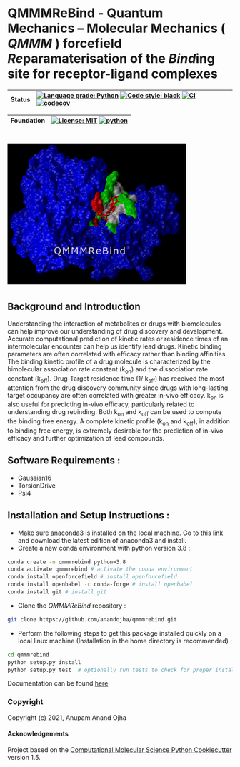 # QMMMReBind - Quantum Mechanics – Molecular Mechanics ( *QMMM* ) forcefield *Re*paramaterisation of the *Bind*ing site for receptor-ligand complexes

| **Status** |[![Language grade: Python](https://img.shields.io/lgtm/grade/python/g/anandojha/qmmmrebind.svg?logo=lgtm&logoWidth=18)](https://lgtm.com/projects/g/anandojha/qmmmrebind/context:python) [![Code style: black](https://img.shields.io/badge/code%20style-black-000000.svg)](https://github.com/psf/black) [![CI](https://github.com/anandojha/qmmmrebind/workflows/CI/badge.svg)](https://github.com/anandojha/qmmmrebind/actions?query=workflow%3ACI)  [![codecov](https://codecov.io/gh/anandojha/QMMMReBind/branch/main/graph/badge.svg)](https://app.codecov.io/gh/anandojha/qmmmrebind)|
| :------ | :------ |

| **Foundation** | [![License: MIT](https://img.shields.io/badge/License-MIT-yellow.svg)](https://opensource.org/licenses/MIT) [![python](https://img.shields.io/badge/python-3.8-blue.svg)](https://www.python.org/)|
| :------ | :------ |

# <img src="https://github.com/anandojha/qmmmrebind/blob/main/images/qmmmrebind_logo.jpg" width="400">

## Background and Introduction 
Understanding the interaction of metabolites or drugs with biomolecules can help improve our understanding of drug discovery and development. Accurate computational prediction of kinetic rates or residence times of an intermolecular encounter can help us identify lead drugs. Kinetic binding parameters are often correlated with efficacy rather than binding affinities. The binding kinetic profile of a drug molecule is characterized by the bimolecular association rate constant (k<sub>on</sub>) and the dissociation rate constant (k<sub>off</sub>). Drug-Target residence time (1/ k<sub>off</sub>) has received the most attention from the drug discovery community since drugs with long-lasting target occupancy are often correlated with greater in-vivo efficacy. k<sub>on</sub> is also useful for predicting in-vivo efficacy, particularly related to understanding drug rebinding. Both k<sub>on</sub> and k<sub>off</sub> can be used to compute the binding free energy. A complete kinetic profile (k<sub>on</sub> and k<sub>off</sub>), in addition to binding free energy, is extremely desirable for the prediction of in-vivo efficacy and further optimization of lead compounds.






## Software Requirements :
* Gaussian16
* TorsionDrive
* Psi4

## Installation and Setup Instructions :
* Make sure [anaconda3](https://www.anaconda.com/) is installed on the local machine. Go to this [link](https://www.anaconda.com/products/individual) and download the latest edition of anaconda3 and install. 
* Create a new conda environment with python version 3.8 :
```bash
conda create -n qmmmrebind python=3.8
conda activate qmmmrebind # activate the conda environment
conda install openforcefield # install openforcefield
conda install openbabel -c conda-forge # install openbabel
conda install git # install git
```
* Clone the *QMMMReBind* repository :
```bash
git clone https://github.com/anandojha/qmmmrebind.git
```
* Perform the following steps to get this package installed quickly on a local linux machine (Installation in the home directory is recommended) : 
```bash
cd qmmmrebind
python setup.py install
python setup.py test  # optionally run tests to check for proper installation 
```

Documentation can be found [here](https://qmmmrebind.tiiny.site/)

### Copyright
Copyright (c) 2021, Anupam Anand Ojha
#### Acknowledgements
Project based on the 
[Computational Molecular Science Python Cookiecutter](https://github.com/molssi/cookiecutter-cms) version 1.5.
